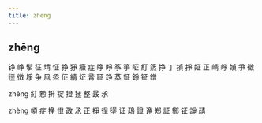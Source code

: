 ```yaml
---
title: zheng
---
```


## zhēng
铮
峥
鬇
征
埥
怔
狰
猙
癥
症
睁
睜
筝
箏
眐
糽
篜
挣
丁
揁
掙
姃
正
崝
崢
媜
爭
徵
徰
徴
埩
争
凧
烝
佂
綪
炡
脀
聇
踭
蒸
鉦
錚
钲
鏳










zhěng
糽
愸
抍
掟
撜
拯
整
晸
氶


zhèng
幁
症
挣
憕
政
氶
正
掙
徎
塣
证
鴊
證
诤
郑
証
鄭
钲
諍
靕
